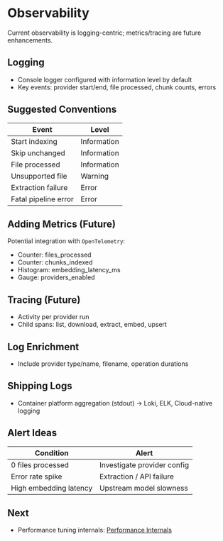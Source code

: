 # Observability

Current observability is logging-centric; metrics/tracing are future enhancements.

## Logging
- Console logger configured with information level by default
- Key events: provider start/end, file processed, chunk counts, errors

## Suggested Conventions
| Event | Level |
|-------|------|
| Start indexing | Information |
| Skip unchanged | Information |
| File processed | Information |
| Unsupported file | Warning |
| Extraction failure | Error |
| Fatal pipeline error | Error |

## Adding Metrics (Future)
Potential integration with `OpenTelemetry`:
- Counter: files_processed
- Counter: chunks_indexed
- Histogram: embedding_latency_ms
- Gauge: providers_enabled

## Tracing (Future)
- Activity per provider run
- Child spans: list, download, extract, embed, upsert

## Log Enrichment
- Include provider type/name, filename, operation durations

## Shipping Logs
- Container platform aggregation (stdout) -> Loki, ELK, Cloud-native logging

## Alert Ideas
| Condition | Alert |
|-----------|-------|
| 0 files processed | Investigate provider config |
| Error rate spike | Extraction / API failure |
| High embedding latency | Upstream model slowness |

## Next
- Performance tuning internals: [Performance Internals](performance-internals.md)
